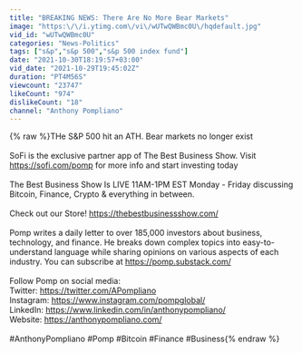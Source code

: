 ```yaml
---
title: "BREAKING NEWS: There Are No More Bear Markets"
image: "https:\/\/i.ytimg.com\/vi\/wUTwQWBmc0U\/hqdefault.jpg"
vid_id: "wUTwQWBmc0U"
categories: "News-Politics"
tags: ["s&p","s&p 500","s&p 500 index fund"]
date: "2021-10-30T18:19:57+03:00"
vid_date: "2021-10-29T19:45:02Z"
duration: "PT4M56S"
viewcount: "23747"
likeCount: "974"
dislikeCount: "18"
channel: "Anthony Pompliano"
---
```

{% raw %}THe S&amp;P 500 hit an ATH. Bear markets no longer exist<br /><br />SoFi is the exclusive partner app of The Best Business Show. Visit <a rel="nofollow" target="blank" href="https://sofi.com/pomp">https://sofi.com/pomp</a> for more info and start investing today<br /><br />The Best Business Show Is LIVE 11AM-1PM EST Monday - Friday discussing Bitcoin, Finance, Crypto &amp; everything in between. <br /><br />Check out our Store! <a rel="nofollow" target="blank" href="https://thebestbusinessshow.com/">https://thebestbusinessshow.com/</a><br /><br />Pomp writes a daily letter to over 185,000 investors about business, technology, and finance. He breaks down complex topics into easy-to-understand language while sharing opinions on various aspects of each industry. You can subscribe at <a rel="nofollow" target="blank" href="https://pomp.substack.com/">https://pomp.substack.com/</a><br /><br />Follow Pomp on social media:<br />Twitter: <a rel="nofollow" target="blank" href="https://twitter.com/APompliano">https://twitter.com/APompliano</a><br />Instagram: <a rel="nofollow" target="blank" href="https://www.instagram.com/pompglobal/">https://www.instagram.com/pompglobal/</a><br />LinkedIn: <a rel="nofollow" target="blank" href="https://www.linkedin.com/in/anthonypompliano/">https://www.linkedin.com/in/anthonypompliano/</a><br />Website: <a rel="nofollow" target="blank" href="https://anthonypompliano.com/">https://anthonypompliano.com/</a><br /><br />#AnthonyPompliano #Pomp #Bitcoin #Finance #Business{% endraw %}
